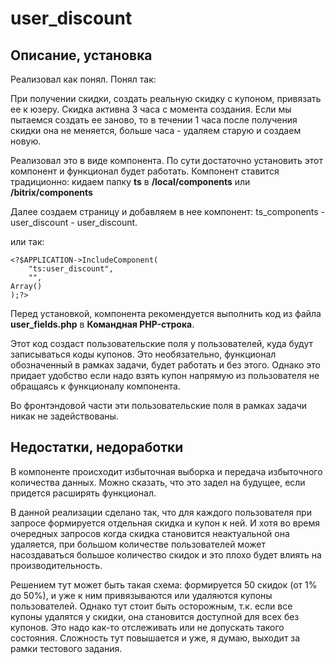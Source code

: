 # user_discount

## Описание, установка

Реализовал как понял. Понял так:

При получении скидки, создать реальную скидку с купоном, привязать ее к юзеру. Скидка активна 3 часа с момента создания. Если мы пытаемся создать ее заново,  то в течении 1 часа после получения скидки она не меняется, больше часа - удаляем старую и создаем новую.

Реализовал это в виде компонента. По сути достаточно установить этот компонент и функционал будет работать.
Компонент ставится традиционно: кидаем папку **ts** в **/local/components** или **/bitrix/components**

Далее создаем страницу и добавляем в нее компонент: ts_components - user_discount - user_discount.

или так:
```
<?$APPLICATION->IncludeComponent(
	"ts:user_discount",
	"",
Array()
);?>
```

Перед установкой, компонента рекомендуется выполнить код из файла **user_fields.php** в **Командная PHP-строка**.

Этот код создаст пользовательские поля у пользователей, куда будут записываться коды купонов. Это необязательно, функционал обозначенный в рамках задачи, будет работать и без этого. Однако это придает удобство если надо взять купон напрямую из пользователя не обращаясь к функционалу компонента.

Во фронтэндовой части эти пользовательские поля в рамках задачи никак не задействованы.


## Недостатки, недоработки

В компоненте происходит избыточная выборка и передача избыточного количества данных. Можно сказать, что это задел на будущее, если придется расширять функционал.

В данной реализации сделано так, что для каждого пользователя при запросе формируется отдельная скидка и купон к ней. И хотя во время очередных запросов когда скидка становится неактуальной она удаляется, при большом количестве пользователей может насоздаваться большое количество скидок и это плохо будет влиять на производительность.

Решением тут может быть такая схема: формируется 50 скидок (от 1% до 50%), и уже к ним привязываются или удаляются купоны пользователей. Однако тут стоит быть осторожным, т.к. если все купоны удалятся у скидки, она становится доступной для всех без купонов. Это надо как-то отслеживать или не допускать такого состояния. Сложность тут повышается и уже, я думаю, выходит за рамки тестового задания.

